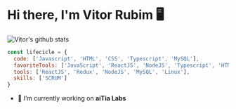 # Hi there, I'm Vitor Rubim 🖥️

<!--
**vitorrubim1/vitorrubim1** is a ✨ _special_ ✨ repository because its `README.md` (this file) appears on your GitHub profile.

Here are some ideas to get you started:

- 🏢 I’m currently working on <b>aiTia Labs</b> 

- 🔨 My favorite tools: <b>TypeScript</b> <img src="https://i.ibb.co/PZ2XZgr/ts.png" width="20"/>, <b>ReactJs</b> <img src="https://i.ibb.co/4RHMmLQ/react.png" width="20"/>, <b>NodeJs</b> <img src="https://i.ibb.co/vVxmyN2/node.png" width="20"/>

- 📚 Currently learning: <b>Styled components</b>, <b>TDD</b>, <b>GraphQL</b> 
-->

![Vitor's github stats](https://github-readme-stats.vercel.app/api?username=vitorrubim1&show_icons=true&theme=midnight-purple)

```javascript
const lifecicle = {
  code: ['Javascript', 'HTML', 'CSS', 'Typescript', 'MySQL'],
  favoriteTools: ['JavaScript', 'ReactJS', 'NodeJS', 'Typescript', 'HTML', 'CSS'],
  tools: ['ReactJS', 'Redux', 'NodeJS', 'MySQL', 'Linux'],
  skills: ['SCRUM']
}
```
- 🏢 I’m currently working on <b>aiTia Labs</b> 
